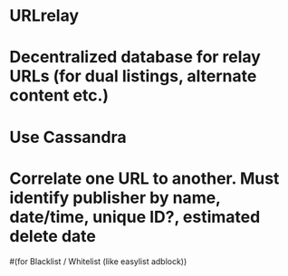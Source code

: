 # URLrelay
# Decentralized database for relay URLs (for dual listings, alternate content etc.)
# Use Cassandra
# Correlate one URL to another. Must identify publisher by name, date/time, unique ID?, estimated delete date
#(for Blacklist / Whitelist (like easylist adblock))
